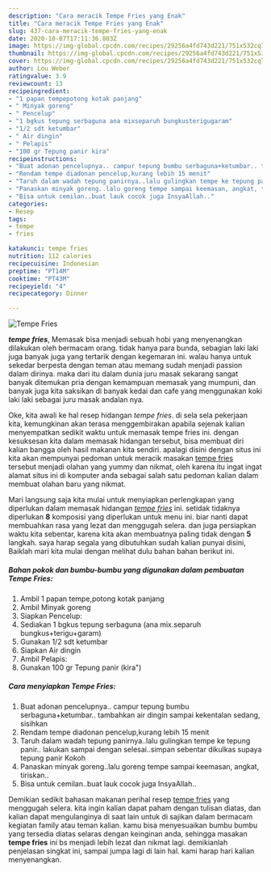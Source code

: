 ```yaml
---
description: "Cara meracik Tempe Fries yang Enak"
title: "Cara meracik Tempe Fries yang Enak"
slug: 437-cara-meracik-tempe-fries-yang-enak
date: 2020-10-07T17:11:36.803Z
image: https://img-global.cpcdn.com/recipes/29256a4fd743d221/751x532cq70/tempe-fries-foto-resep-utama.jpg
thumbnail: https://img-global.cpcdn.com/recipes/29256a4fd743d221/751x532cq70/tempe-fries-foto-resep-utama.jpg
cover: https://img-global.cpcdn.com/recipes/29256a4fd743d221/751x532cq70/tempe-fries-foto-resep-utama.jpg
author: Lou Weber
ratingvalue: 3.9
reviewcount: 13
recipeingredient:
- "1 papan tempepotong kotak panjang"
- " Minyak goreng"
- " Pencelup"
- "1 bgkus tepung serbaguna ana mixseparuh bungkusterigugaram"
- "1/2 sdt ketumbar"
- " Air dingin"
- " Pelapis"
- "100 gr Tepung panir kira"
recipeinstructions:
- "Buat adonan pencelupnya.. campur tepung bumbu serbaguna+ketumbar.. tambahkan air dingin sampai kekentalan sedang, sisihkan"
- "Rendam tempe diadonan pencelup,kurang lebih 15 menit"
- "Taruh dalam wadah tepung panirnya..lalu gulingkan tempe ke tepung panir.. lakukan sampai dengan selesai..simpan sebentar dikulkas supaya tepung panir Kokoh"
- "Panaskan minyak goreng..lalu goreng tempe sampai keemasan, angkat, tiriskan.."
- "Bisa untuk cemilan..buat lauk cocok juga InsyaAllah.."
categories:
- Resep
tags:
- tempe
- fries

katakunci: tempe fries 
nutrition: 112 calories
recipecuisine: Indonesian
preptime: "PT14M"
cooktime: "PT43M"
recipeyield: "4"
recipecategory: Dinner

---
```



![Tempe Fries](https://img-global.cpcdn.com/recipes/29256a4fd743d221/751x532cq70/tempe-fries-foto-resep-utama.jpg)

<b><i>tempe fries</i></b>, Memasak bisa menjadi sebuah hobi yang menyenangkan dilakukan oleh bermacam orang. tidak hanya para bunda, sebagian laki laki juga banyak juga yang tertarik dengan kegemaran ini. walau hanya untuk sekedar berpesta dengan teman atau memang sudah menjadi passion dalam dirinya. maka dari itu dalam dunia juru masak sekarang sangat banyak ditemukan pria dengan kemampuan memasak yang mumpuni, dan banyak juga kita saksikan di banyak kedai dan cafe yang menggunakan koki laki laki sebagai juru masak andalan nya.

Oke, kita awali ke hal resep hidangan <i>tempe fries</i>. di sela sela pekerjaan kita, kemungkinan akan terasa menggembirakan apabila sejenak kalian menyempatkan sedikit waktu untuk memasak tempe fries ini. dengan kesuksesan kita dalam memasak hidangan tersebut, bisa membuat diri kalian bangga oleh hasil makanan kita sendiri. apalagi disini dengan situs ini kita akan mempunyai pedoman untuk meracik masakan <u>tempe fries</u> tersebut menjadi olahan yang yummy dan nikmat, oleh karena itu ingat ingat alamat situs ini di komputer anda sebagai salah satu pedoman kalian dalam membuat olahan baru yang nikmat.




Mari langsung saja kita mulai untuk menyiapkan perlengkapan yang diperlukan dalam memasak hidangan <u><i>tempe fries</i></u> ini. setidak tidaknya diperlukan <b>8</b> komposisi yang diperlukan untuk menu ini. biar nanti dapat membuahkan rasa yang lezat dan menggugah selera. dan juga persiapkan waktu kita sebentar, karena kita akan membuatnya paling tidak dengan <b>5</b> langkah. saya harap segala yang dibutuhkan sudah kalian punyai disini, Baiklah mari kita mulai dengan melihat dulu bahan bahan berikut ini.

<!--inarticleads1-->

##### Bahan pokok dan bumbu-bumbu yang digunakan dalam pembuatan Tempe Fries:

1. Ambil 1 papan tempe,potong kotak panjang
1. Ambil  Minyak goreng
1. Siapkan  Pencelup:
1. Sediakan 1 bgkus tepung serbaguna (ana mix.separuh bungkus+terigu+garam)
1. Gunakan 1/2 sdt ketumbar
1. Siapkan  Air dingin
1. Ambil  Pelapis:
1. Gunakan 100 gr Tepung panir (kira&#34;)




<!--inarticleads2-->

##### Cara menyiapkan Tempe Fries:

1. Buat adonan pencelupnya.. campur tepung bumbu serbaguna+ketumbar.. tambahkan air dingin sampai kekentalan sedang, sisihkan
1. Rendam tempe diadonan pencelup,kurang lebih 15 menit
1. Taruh dalam wadah tepung panirnya..lalu gulingkan tempe ke tepung panir.. lakukan sampai dengan selesai..simpan sebentar dikulkas supaya tepung panir Kokoh
1. Panaskan minyak goreng..lalu goreng tempe sampai keemasan, angkat, tiriskan..
1. Bisa untuk cemilan..buat lauk cocok juga InsyaAllah..




Demikian sedikit bahasan makanan perihal resep <u>tempe fries</u> yang menggugah selera. kita ingin kalian dapat paham dengan tulisan diatas, dan kalian dapat mengulanginya di saat lain untuk di sajikan dalam bermacam kegiatan family atau teman kalian. kamu bisa menyesuaikan bumbu bumbu yang tersedia diatas selaras dengan keinginan anda, sehingga masakan <b>tempe fries</b> ini bs menjadi lebih lezat dan nikmat lagi. demikianlah penjelasan singkat ini, sampai jumpa lagi di lain hal. kami harap hari kalian menyenangkan.
